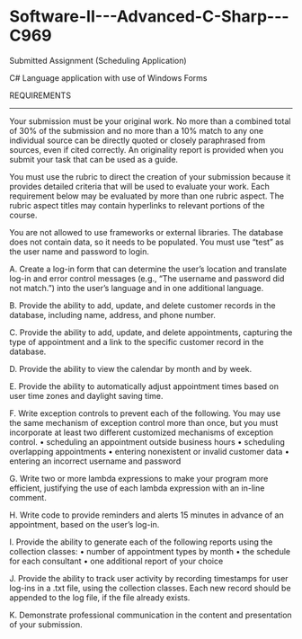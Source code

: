 # Software-II---Advanced-C-Sharp---C969
Submitted Assignment (Scheduling Application)

C# Language application with use of Windows Forms

REQUIREMENTS
________________________________________
Your submission must be your original work. No more than a combined total of 30% of the submission and no more than a 10% match to any one individual source can be directly quoted or closely paraphrased from sources, even if cited correctly. An originality report is provided when you submit your task that can be used as a guide.

You must use the rubric to direct the creation of your submission because it provides detailed criteria that will be used to evaluate your work. Each requirement below may be evaluated by more than one rubric aspect. The rubric aspect titles may contain hyperlinks to relevant portions of the course.


You are not allowed to use frameworks or external libraries. The database does not contain data, so it needs to be populated. You must use “test” as the user name and password to login.

A.    Create a log-in form that can determine the user’s location and translate log-in and error control messages (e.g., “The username and password did not match.”) into the user’s language and in one additional language.

B.    Provide the ability to add, update, and delete customer records in the database, including name, address, and phone number.

C.    Provide the ability to add, update, and delete appointments, capturing the type of appointment and a link to the specific customer record in the database.

D.    Provide the ability to view the calendar by month and by week.

E.    Provide the ability to automatically adjust appointment times based on user time zones and daylight saving time.

F.    Write exception controls to prevent each of the following. You may use the same mechanism of exception control more than once, but you must incorporate at least  two different customized mechanisms of exception control.
•   scheduling an appointment outside business hours
•   scheduling overlapping appointments	
•   entering nonexistent or invalid customer data
•   entering an incorrect username and password

G.   Write two or more lambda expressions to make your program more efficient, justifying the use of each lambda expression with an in-line comment.

H.    Write code to provide reminders and alerts 15 minutes in advance of an appointment, based on the user’s log-in.

I.    Provide the ability to generate each  of the following reports using the collection classes:
•   number of appointment types by month
•   the schedule for each  consultant
•   one additional report of your choice

J.    Provide the ability to track user activity by recording timestamps for user log-ins in a .txt file, using the collection classes. Each new record should be appended to the log file, if the file already exists.

K.    Demonstrate professional communication in the content and presentation of your submission.
